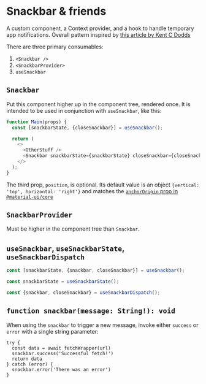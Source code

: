 # Snackbar & friends

A custom component, a Context provider, and a hook to handle temporary app notifications. Overall pattern inspired by [this article by Kent C Dodds](https://kentcdodds.com/blog/how-to-use-react-context-effectively)

There are three primary consumables:

1. `<Snackbar />`
2. `<SnackbarProvider>`
3. `useSnackbar`

## `Snackbar`

Put this component higher up in the component tree, rendered once. It is intended to be used in conjunction with `useSnackbar`, like this:

```javascript
function Main(props) {
  const [snackbarState, {closeSnackbar}] = useSnackbar();

  return (
    <>
      <OtherStuff />
      <Snackbar snackbarState={snackbarState} closeSnackbar={closeSnackbar} />
    </>
  );
}
```

The third prop, `position`, is optional. Its default value is an object `{vertical: 'top', horizontal: 'right'}` and matches the [`anchorOrigin` prop in `@material-ui/core`](https://material-ui.com/api/snackbar/#props)

## `SnackbarProvider`

Must be higher in the component tree than `Snackbar`.

## `useSnackbar`, `useSnackbarState`, `useSnackbarDispatch`

```javascript
const [snackbarState, {snackbar, closeSnackbar}] = useSnackbar();
```

```javascript
const snackbarState = useSnackbarState();
```

```javascript
const {snackbar, closeSnackbar} = useSnackbarDispatch();
```

## `function snackbar(message: String!): void`

When using the `snackbar` to trigger a new message, invoke either `success` or `error` with a single string parameter:

```
try {
  const data = await fetchWrapper(url)
  snackbar.success('Successful fetch!')
  return data
} catch (error) {
  snackbar.error('There was an error')
}
```
